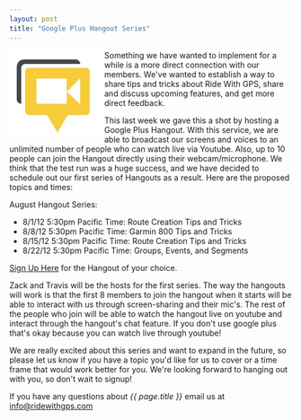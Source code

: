 ```yaml
---
layout: post
title: "Google Plus Hangout Series"
---
```

<img style="float:left;"
src="/images/post_images/google-plus-hangouts-icon-large.jpg">
Something we have wanted to implement for a while is a more direct
connection with our members. We've wanted to establish a way to share
tips and tricks about Ride With GPS, share and discuss upcoming
features, and get more direct feedback. 

This last week we gave this a shot by hosting a Google Plus
Hangout. With this service, we are able to broadcast our screens and
voices to an unlimited number of people who can watch live via
Youtube. Also, up to 10 people can join the Hangout directly using
their webcam/microphone.  We think that the test run was a huge
success, and we have decided to schedule out our first series of
Hangouts as a result.  Here are the proposed topics and times:

August Hangout Series: 

- 8/1/12 5:30pm Pacific Time: Route Creation Tips and Tricks
- 8/8/12 5:30pm Pacific Time: Garmin 800 Tips and Tricks
- 8/15/12 5:30pm Pacific Time: Route Creation Tips and Tricks
- 8/22/12 5:30pm Pacific Time: Groups, Events, and Segments

<a href="https://docs.google.com/spreadsheet/viewform?formkey=dGY3djJ0TFotQ0pLNmkxQVBTLVlqLVE6MQ">Sign Up Here</a> for the Hangout of your choice.

Zack and Travis will be the hosts for the first series. The way the hangouts will work is that the first 8 members to join the hangout when it starts will be able to interact with us through screen-sharing and their mic's. The rest of the people who join will be able to watch the hangout live on youtube and interact through the hangout's chat feature. If you don't use google plus that's okay because you can watch live through youtube!

We are really excited about this series and want to expand in the future, so please let us know if you have a topic you'd like for us to cover or a time frame that would work better for you. We're looking forward to hanging out with you, so don't wait to signup!

If you have any questions about *{{ page.title }}* email us at <a href="mailto:info@ridewithgps.com">info@ridewithgps.com</a>
